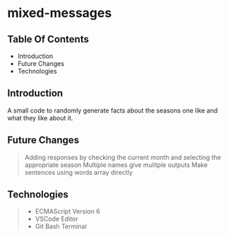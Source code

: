 # mixed-messages

## Table Of Contents 

* Introduction 
* Future Changes 
* Technologies


## Introduction 

A small code to randomly generate facts about the seasons one like and what they like about it. 

## Future Changes 

> Adding responses by checking the current month and selecting the appropriate season
> Multiple names give mulitple outputs
> Make sentences using words array directly 

## Technologies 

> * ECMAScript Version 6
> * VSCode Editor 
> * Git Bash Terminal 


